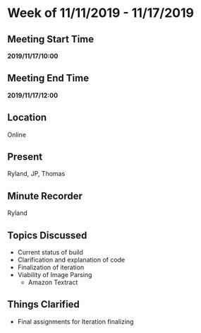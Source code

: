 # Week of 11/11/2019 - 11/17/2019

## Meeting Start Time

**2019/11/17/10:00**

## Meeting End Time

**2019/11/17/12:00**

## Location

Online

## Present

Ryland, JP, Thomas

## Minute Recorder

Ryland

## Topics Discussed

* Current status of build
* Clarification and explanation of code
* Finalization of iteration
* Viability of Image Parsing
  * Amazon Textract

## Things Clarified

* Final assignments for Iteration finalizing
